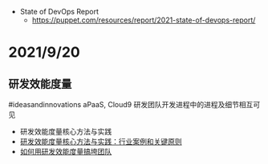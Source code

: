 - State of DevOps Report
    - https://puppet.com/resources/report/2021-state-of-devops-report/
# 2021/9/20
## 研发效能度量
#ideasandinnovations aPaaS, Cloud9 研发团队开发进程中的进程及细节相互可见
- 研发效能度量核心方法与实践
- [研发效能度量核心方法与实践：行业案例和关键原则](https://www.infoq.cn/article/kXCDJ0gMEE4cSv05XVNq)
- [如何用研发效能度量搞垮团队](https://mp.weixin.qq.com/s/Z66Hd6raGGqTrcVizJRfzw)